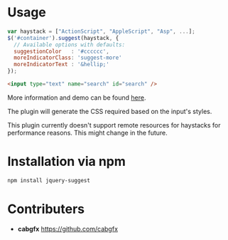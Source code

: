 # Usage

```javascript
var haystack = ["ActionScript", "AppleScript", "Asp", ...];
$('#container').suggest(haystack, {
  // Available options with defaults:
  suggestionColor   : '#cccccc',
  moreIndicatorClass: 'suggest-more'
  moreIndicatorText	: '&hellip;'
});
```

```html
<input type="text" name="search" id="search" />
```

More information and demo can be found [here](http://polarblau.github.com/suggest/).

The plugin will generate the CSS required based on the input's styles.

This plugin currently doesn't support remote resources for haystacks for performance reasons. This might change in the future.


# Installation via npm

```bash
npm install jquery-suggest
```

# Contributers

* **cabgfx** https://github.com/cabgfx
